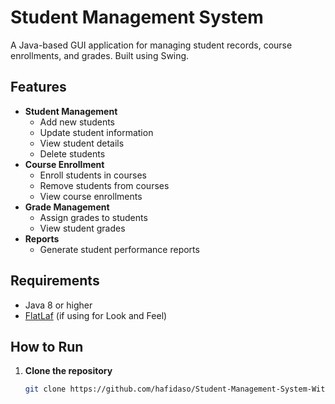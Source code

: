 # Student Management System

A Java-based GUI application for managing student records, course enrollments, and grades. Built using Swing.

## Features

- **Student Management**
    - Add new students
    - Update student information
    - View student details
    - Delete students
- **Course Enrollment**
    - Enroll students in courses
    - Remove students from courses
    - View course enrollments
- **Grade Management**
    - Assign grades to students
    - View student grades
- **Reports**
    - Generate student performance reports

## Requirements

- Java 8 or higher
- [FlatLaf](https://www.formdev.com/flatlaf/) (if using for Look and Feel)

## How to Run

1. **Clone the repository**

   ```bash
   git clone https://github.com/hafidaso/Student-Management-System-With-Java/